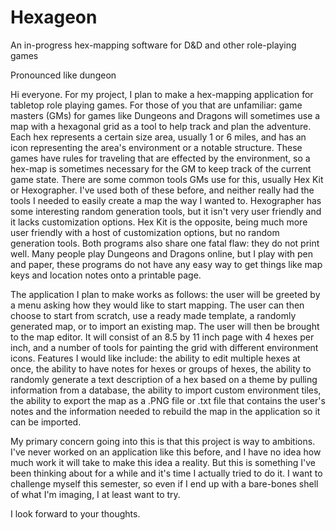 # Hexageon
An in-progress hex-mapping software for D&amp;D and other role-playing games

Pronounced like dungeon

Hi everyone. For my project, I plan to make a hex-mapping application for tabletop role playing games. For those of you that are unfamiliar: game masters (GMs) for games like Dungeons and Dragons will sometimes use a map with a hexagonal grid as a tool to help track and plan the adventure. Each hex represents a certain size area, usually 1 or 6 miles, and has an icon representing the area's environment or a notable structure. These games have rules for traveling that are effected by the environment, so a hex-map is sometimes necessary for the GM to keep track of the current game state. There are some common tools GMs use for this, usually Hex Kit or Hexographer. I've used both of these before, and neither really had the tools I needed to easily create a map the way I wanted to. Hexographer has some interesting random generation tools, but it isn't very user friendly and it lacks customization options. Hex Kit is the opposite, being much more user friendly with a host of customization options, but no random generation tools. Both programs also share one fatal flaw: they do not print well. Many people play Dungeons and Dragons online, but I play with pen and paper, these programs do not have any easy way to get things like map keys and location notes onto a printable page.

The application I plan to make works as follows: the user will be greeted by a menu asking how they would like to start mapping. The user can then choose to start from scratch, use a ready made template, a randomly generated map, or to import an existing map. The user will then be brought to the map editor. It will consist of an 8.5 by 11 inch page with 4 hexes per inch, and a number of tools for painting the grid with different environment icons. Features I would like include: the ability to edit multiple hexes at once, the ability to have notes for hexes or groups of hexes, the ability to randomly generate a text description of a hex based on a theme by pulling information from a database, the ability to import custom environment tiles, the ability to export the map as a .PNG file or .txt file that contains the user's notes and the information needed to rebuild the map in the application so it can be imported.

My primary concern going into this is that this project is way to ambitions. I've never worked on an application like this before, and I have no idea how much work it will take to make this idea a reality. But this is something I've been thinking about for a while and it's time I actually tried to do it. I want to challenge myself this semester, so even if I end up with a bare-bones shell of what I'm imaging, I at least want to try.

I look forward to your thoughts.
